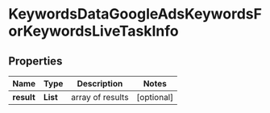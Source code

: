 # KeywordsDataGoogleAdsKeywordsForKeywordsLiveTaskInfo


## Properties

| Name | Type | Description | Notes |
|------------ | ------------- | ------------- | -------------|
**result** | **List<KeywordsDataGoogleAdsKeywordsForKeywordsLiveResultInfo>** | array of results |[optional]|